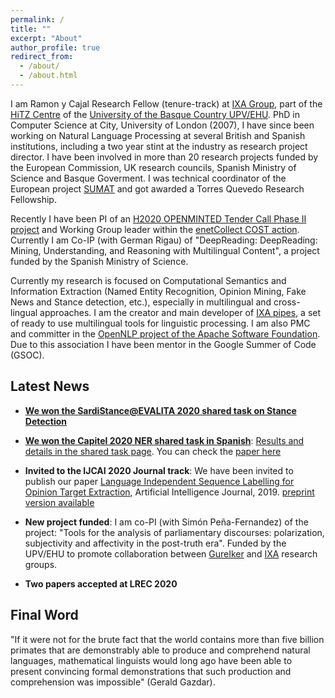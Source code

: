```yaml
---
permalink: /
title: ""
excerpt: "About"
author_profile: true
redirect_from:
  - /about/
  - /about.html
---
```



I am Ramon y Cajal Research Fellow (tenure-track) at [IXA Group](http://ixa.eus), part of the [HiTZ Centre](http://hitz.eus) of the [University of the Basque Country UPV/EHU](http://www.ehu.eus). PhD in Computer Science at City, University of London (2007), I have since been working on Natural Language Processing at several British and Spanish institutions, including a two year stint at the industry as research project director. I have been involved in more than 20 research projects funded by the European Commission, UK research councils, Spanish Ministry of Science and Basque Goverment. I was technical coordinator of the European project [SUMAT](http://www.fp7-sumat-project.eu) and got awarded a Torres Quevedo Research Fellowship.

Recently I have been PI of an [H2020 OPENMINTED Tender Call Phase II project](https://openminted.bsc.es/) and Working Group leader within the [enetCollect COST action](https://enetcollect.eurac.edu/). Currently I am Co-IP (with German Rigau) of "DeepReading: DeepReading: Mining, Understanding, and Reasoning with Multilingual Content", a project funded by the Spanish Ministry of Science.

Currently my research is focused on Computational Semantics and Information Extraction (Named Entity Recognition, Opinion Mining, Fake News and Stance detection, etc.), especially in multilingual and cross-lingual approaches. I am the creator and main developer of [IXA pipes](http://ixa2.si.ehu.es/ixa-pipes), a set of ready to use multilingual tools for linguistic processing. I am also PMC and committer in the [OpenNLP project of the Apache Software Foundation](https://opennlp.apache.org/). Due to this association I have been mentor in the Google Summer of Code (GSOC).

## Latest News

+ **[We won the SardiStance@EVALITA 2020 shared task on Stance Detection](http://ceur-ws.org/Vol-2765/paper120.pdf)**

+ **[We won the Capitel 2020 NER shared task in Spanish](http://www.ehu.eus/ehusfera/ixa/2020/05/28/2732/)**: [Results and details in the shared task page](https://sites.google.com/view/capitel2020). You can check the [paper here](https://ragerri.github.io/files/ixaera-capitel2020.pdf)

+ **Invited to the IJCAI 2020 Journal track**: We have been invited to publish our paper [Language Independent Sequence Labelling for Opinion Target Extraction](https://doi.org/10.1016/j.artint.2018.12.002), Artificial Intelligence Journal, 2019. [preprint version available](https://ragerri.github.io/files/ijcai2020.pdf)

+ **New project funded**: I am co-PI (with Simón Peña-Fernandez) of the project: "Tools for the analysis of parliamentary discourses: polarization, subjectivity and affectivity in the post-truth era". Funded by the UPV/EHU to promote collaboration between [GureIker](https://www.ehu.eus/en/web/gureiker/home) and [IXA](https://ixa.eus/) research groups.

+ **Two papers accepted at LREC 2020** 

## Final Word

"If it were not for the brute fact that the world contains more than five billion primates that are demonstrably able to produce and comprehend natural languages, mathematical linguists would long ago have been able to present convincing formal demonstrations that such production and comprehension was impossible" (Gerald Gazdar).


